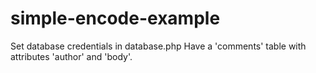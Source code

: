 # simple-encode-example

Set database credentials in database.php
Have a 'comments' table with attributes 'author' and 'body'.
